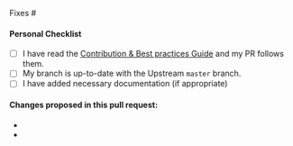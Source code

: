 <!-- Add issue number here. If you do not solve the issue entirely, please change the message e.g. "Addresses #IssueNumber -->
Fixes #

#### Personal Checklist

- [ ] I have read the [Contribution & Best practices Guide](https://github.com/Melissa-AI/Melissa-Core/blob/master/.github/CONTRIBUTING.md) and my PR follows them.
- [ ] My branch is up-to-date with the Upstream `master` branch.
- [ ] I have added necessary documentation (if appropriate)

#### Changes proposed in this pull request:

-
-
